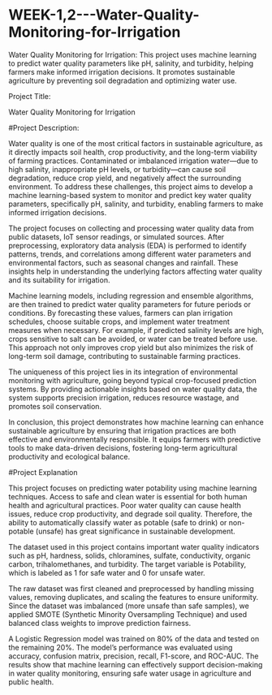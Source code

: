 # WEEK-1,2---Water-Quality-Monitoring-for-Irrigation
Water Quality Monitoring for Irrigation: This project uses machine learning to predict water quality parameters like pH, salinity, and turbidity, helping farmers make informed irrigation decisions. It promotes sustainable agriculture by preventing soil degradation and optimizing water use.

Project Title:

Water Quality Monitoring for Irrigation

#Project Description:

Water quality is one of the most critical factors in sustainable agriculture, as it directly impacts soil health, crop productivity, and the long-term viability of farming practices. Contaminated or imbalanced irrigation water—due to high salinity, inappropriate pH levels, or turbidity—can cause soil degradation, reduce crop yield, and negatively affect the surrounding environment. To address these challenges, this project aims to develop a machine learning-based system to monitor and predict key water quality parameters, specifically pH, salinity, and turbidity, enabling farmers to make informed irrigation decisions.

The project focuses on collecting and processing water quality data from public datasets, IoT sensor readings, or simulated sources. After preprocessing, exploratory data analysis (EDA) is performed to identify patterns, trends, and correlations among different water parameters and environmental factors, such as seasonal changes and rainfall. These insights help in understanding the underlying factors affecting water quality and its suitability for irrigation.

Machine learning models, including regression and ensemble algorithms, are then trained to predict water quality parameters for future periods or conditions. By forecasting these values, farmers can plan irrigation schedules, choose suitable crops, and implement water treatment measures when necessary. For example, if predicted salinity levels are high, crops sensitive to salt can be avoided, or water can be treated before use. This approach not only improves crop yield but also minimizes the risk of long-term soil damage, contributing to sustainable farming practices.

The uniqueness of this project lies in its integration of environmental monitoring with agriculture, going beyond typical crop-focused prediction systems. By providing actionable insights based on water quality data, the system supports precision irrigation, reduces resource wastage, and promotes soil conservation.

In conclusion, this project demonstrates how machine learning can enhance sustainable agriculture by ensuring that irrigation practices are both effective and environmentally responsible. It equips farmers with predictive tools to make data-driven decisions, fostering long-term agricultural productivity and ecological balance.

#Project Explanation

This project focuses on predicting water potability using machine learning techniques. Access to safe and clean water is essential for both human health and agricultural practices. Poor water quality can cause health issues, reduce crop productivity, and degrade soil quality. Therefore, the ability to automatically classify water as potable (safe to drink) or non-potable (unsafe) has great significance in sustainable development.

The dataset used in this project contains important water quality indicators such as pH, hardness, solids, chloramines, sulfate, conductivity, organic carbon, trihalomethanes, and turbidity. The target variable is Potability, which is labeled as 1 for safe water and 0 for unsafe water.

The raw dataset was first cleaned and preprocessed by handling missing values, removing duplicates, and scaling the features to ensure uniformity. Since the dataset was imbalanced (more unsafe than safe samples), we applied SMOTE (Synthetic Minority Oversampling Technique) and used balanced class weights to improve prediction fairness.

A Logistic Regression model was trained on 80% of the data and tested on the remaining 20%. The model’s performance was evaluated using accuracy, confusion matrix, precision, recall, F1-score, and ROC-AUC. The results show that machine learning can effectively support decision-making in water quality monitoring, ensuring safe water usage in agriculture and public health.
